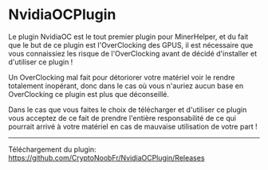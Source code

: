 # NvidiaOCPlugin

Le plugin NvidiaOC est le tout premier plugin pour MinerHelper, et du fait que le but de ce plugin est l'OverClocking des GPUS, il est nécessaire que vous connaissiez les risque de l'OverClocking avant de décidé d'installer et d'utiliser ce plugin !

Un OverClocking mal fait pour détoriorer votre matériel voir le rendre totalement inopérant, donc dans le cas où vous n'auriez aucun base en OverClocking ce plugin est plus que déconseillé.

Dans le cas que vous faites le choix de télécharger et d'utiliser ce plugin vous acceptez de ce fait de prendre l'entière responsabilité de ce qui pourrait arrivé à votre matériel en cas de mauvaise utilisation de votre part !

<hr>

Téléchargement du plugin: https://github.com/CryptoNoobFr/NvidiaOCPlugin/Releases
